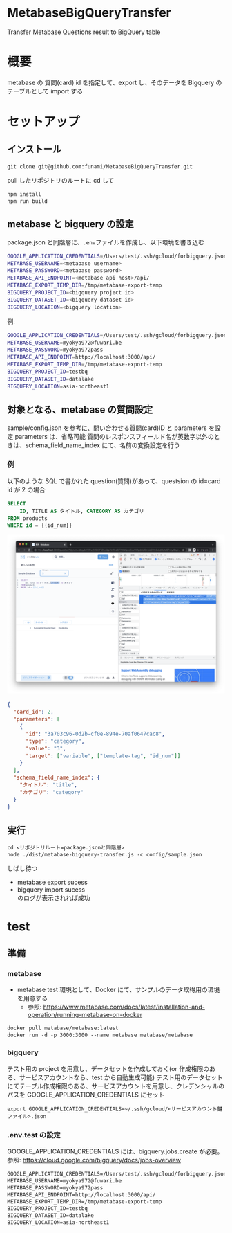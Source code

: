 # MetabaseBigQueryTransfer

Transfer Metabase Questions result to BigQuery table

# 概要

metabase の 質問(card) id を指定して、export し、そのデータを Bigquery のテーブルとして import する

# セットアップ

## インストール

```
git clone git@github.com:funami/MetabaseBigQueryTransfer.git
```

pull したリポジトリのルートに cd して

```
npm install
npm run build
```

## metabase と bigquery の設定

package.json と同階層に、`.env`ファイルを作成し、以下環境を書き込む

```sh
GOOGLE_APPLICATION_CREDENTIALS=/Users/test/.ssh/gcloud/forbigquery.json
METABASE_USERNAME=<metabase username>
METABASE_PASSWORD=<metabase password>
METABASE_API_ENDPOINT=<metabase api host>/api/
METABASE_EXPORT_TEMP_DIR=/tmp/metabase-export-temp
BIGQUERY_PROJECT_ID=<bigquery project id>
BIGQUERY_DATASET_ID=<bigquery dataset id>
BIGQUERY_LOCATION=<bigquery location>
```

例:

```sh
GOOGLE_APPLICATION_CREDENTIALS=/Users/test/.ssh/gcloud/forbigquery.json
METABASE_USERNAME=myokya972@fuwari.be
METABASE_PASSWORD=myokya972pass
METABASE_API_ENDPOINT=http://localhost:3000/api/
METABASE_EXPORT_TEMP_DIR=/tmp/metabase-export-temp
BIGQUERY_PROJECT_ID=testbq
BIGQUERY_DATASET_ID=datalake
BIGQUERY_LOCATION=asia-northeast1
```

## 対象となる、metabase の質問設定

sample/config.json を参考に、問い合わせる質問(card)ID と parameters を設定
parameters は、省略可能
質問のレスポンスフィールド名が英数字以外のときは、schema_field_name_index にて、名前の変換設定を行う

### 例

以下のような SQL で書かれた question(質問)があって、questsion の id=card id が 2 の場合

```sql
SELECT
    ID, TITLE AS タイトル, CATEGORY AS カテゴリ
FROM products
WHERE id = {{id_num}}
```

![](doc/images/question_sample.png)

```json
{
  "card_id": 2,
  "parameters": [
    {
      "id": "3a703c96-0d2b-cf0e-894e-70af0647cac8",
      "type": "category",
      "value": "3",
      "target": ["variable", ["template-tag", "id_num"]]
    }
  ],
  "schema_field_name_index": {
    "タイトル": "title",
    "カテゴリ": "category"
  }
}
```

## 実行

```
cd <リポジトリルート=package.jsonと同階層>
node ./dist/metabase-bigquery-transfer.js -c config/sample.json
```

しばし待つ

- metabase export sucess
- bigquery import sucess  
  のログが表示されれば成功

# test

## 準備

### metabase

- metabase test 環境として、Docker にて、サンプルのデータ取得用の環境を用意する
  - 参照: https://www.metabase.com/docs/latest/installation-and-operation/running-metabase-on-docker

```
docker pull metabase/metabase:latest
docker run -d -p 3000:3000 --name metabase metabase/metabase
```

### bigquery

テスト用の project を用意し、データセットを作成しておく(or 作成権限のある、サービスアカウントなら、test から自動生成可能)
テスト用のデータセットにてテーブル作成権限のある、サービスアカウントを用意し、クレデンシャルのパスを GOOGLE_APPLICATION_CREDENTIALS にセット

```
export GOOGLE_APPLICATION_CREDENTIALS=~/.ssh/gcloud/<サービスアカウント鍵ファイル>.json
```

### .env.test の設定

GOOGLE_APPLICATION_CREDENTIALS には、bigquery.jobs.create が必要。
参照: https://cloud.google.com/bigquery/docs/jobs-overview

```
GOOGLE_APPLICATION_CREDENTIALS=/Users/test/.ssh/gcloud/forbigquery.json
METABASE_USERNAME=myokya972@fuwari.be
METABASE_PASSWORD=myokya972pass
METABASE_API_ENDPOINT=http://localhost:3000/api/
METABASE_EXPORT_TEMP_DIR=/tmp/metabase-export-temp
BIGQUERY_PROJECT_ID=testbq
BIGQUERY_DATASET_ID=datalake
BIGQUERY_LOCATION=asia-northeast1
```
